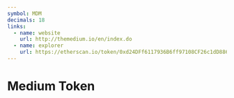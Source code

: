 ```yaml
---
symbol: MDM
decimals: 18
links:
  - name: website
    url: http://themedium.io/en/index.do
  - name: explorer
    url: https://etherscan.io/token/0xd24DFf6117936B6ff97108CF26c1dD8865743d87
---
```


# Medium Token
